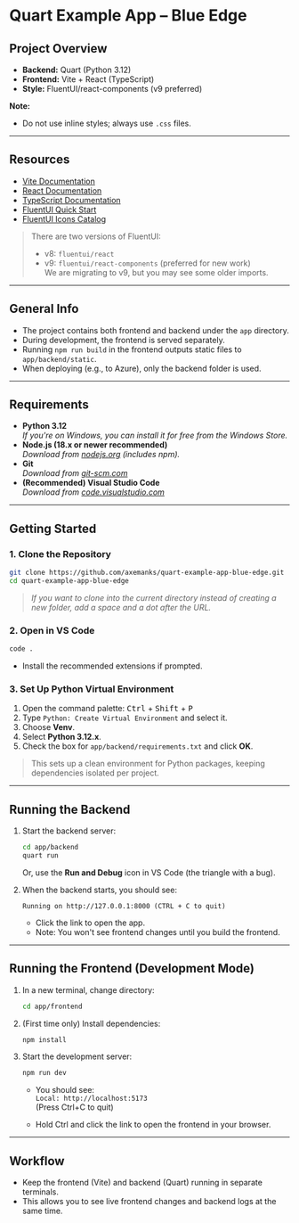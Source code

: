 # Quart Example App – Blue Edge

## Project Overview

- **Backend:** Quart (Python 3.12)
- **Frontend:** Vite + React (TypeScript)
- **Style:** FluentUI/react-components (v9 preferred)

**Note:**  
- Do not use inline styles; always use `.css` files.

---

## Resources

- [Vite Documentation](https://vite.dev/guide/)
- [React Documentation](https://react.dev/learn)
- [TypeScript Documentation](https://www.typescriptlang.org/docs/)
- [FluentUI Quick Start](https://react.fluentui.dev/?path=/docs/concepts-developer-quick-start--docs)
- [FluentUI Icons Catalog](https://react.fluentui.dev/?path=/docs/icons-catalog--docs)

> There are two versions of FluentUI:  
> - v8: `fluentui/react`  
> - v9: `fluentui/react-components` (preferred for new work)  
> We are migrating to v9, but you may see some older imports.

---

## General Info

- The project contains both frontend and backend under the `app` directory.
- During development, the frontend is served separately.
- Running `npm run build` in the frontend outputs static files to `app/backend/static`.
- When deploying (e.g., to Azure), only the backend folder is used.

---

## Requirements

- **Python 3.12**  
  _If you're on Windows, you can install it for free from the Windows Store._
- **Node.js (18.x or newer recommended)**  
  _Download from [nodejs.org](https://nodejs.org/) (includes npm)._
- **Git**  
  _Download from [git-scm.com](https://git-scm.com/)_
- **(Recommended) Visual Studio Code**  
  _Download from [code.visualstudio.com](https://code.visualstudio.com/)_

---

## Getting Started

### 1. Clone the Repository

```sh
git clone https://github.com/axemanks/quart-example-app-blue-edge.git
cd quart-example-app-blue-edge
```
> _If you want to clone into the current directory instead of creating a new folder, add a space and a dot after the URL._

### 2. Open in VS Code

```sh
code .
```
- Install the recommended extensions if prompted.

### 3. Set Up Python Virtual Environment

1. Open the command palette: <kbd>Ctrl</kbd> + <kbd>Shift</kbd> + <kbd>P</kbd>
2. Type `Python: Create Virtual Environment` and select it.
3. Choose **Venv**.
4. Select **Python 3.12.x**.
5. Check the box for `app/backend/requirements.txt` and click **OK**.

> This sets up a clean environment for Python packages, keeping dependencies isolated per project.

---

## Running the Backend

1. Start the backend server:

   ```sh
   cd app/backend
   quart run
   ```

   Or, use the **Run and Debug** icon in VS Code (the triangle with a bug).

2. When the backend starts, you should see:

   ```
   Running on http://127.0.0.1:8000 (CTRL + C to quit)
   ```

   - Click the link to open the app.
   - Note: You won't see frontend changes until you build the frontend.

---

## Running the Frontend (Development Mode)

1. In a new terminal, change directory:

   ```sh
   cd app/frontend
   ```

2. (First time only) Install dependencies:

   ```sh
   npm install
   ```

3. Start the development server:

   ```sh
   npm run dev
   ```

   - You should see:  
     `Local: http://localhost:5173`  
     (Press Ctrl+C to quit)

   - Hold Ctrl and click the link to open the frontend in your browser.

---

## Workflow

- Keep the frontend (Vite) and backend (Quart) running in separate terminals.
- This allows you to see live frontend changes and backend logs at the same time.
